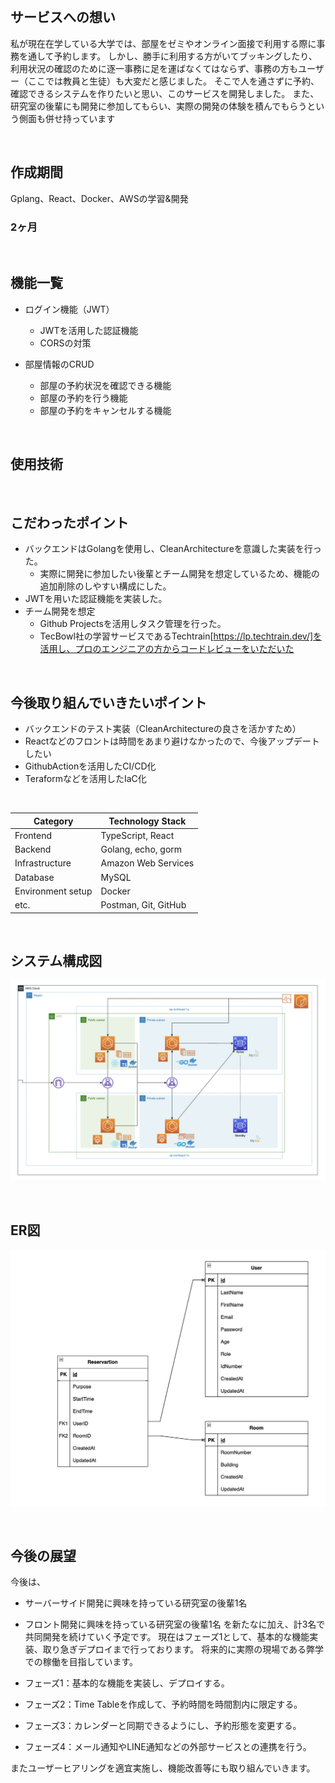 <br />

## サービスへの想い

私が現在在学している大学では、部屋をゼミやオンライン面接で利用する際に事務を通して予約します。
しかし、勝手に利用する方がいてブッキングしたり、利用状況の確認のために逐一事務に足を運ばなくてはならず、事務の方もユーザー（ここでは教員と生徒）も大変だと感じました。
そこで人を通さずに予約、確認できるシステムを作りたいと思い、このサービスを開発しました。
また、研究室の後輩にも開発に参加してもらい、実際の開発の体験を積んでもらうという側面も併せ持っています


<br />

## 作成期間
Gplang、React、Docker、AWSの学習&開発
### 2ヶ月
<br />

## 機能一覧
- ログイン機能（JWT）
    - JWTを活用した認証機能
    - CORSの対策

- 部屋情報のCRUD
    - 部屋の予約状況を確認できる機能
    - 部屋の予約を行う機能
    - 部屋の予約をキャンセルする機能




<br />

## 使用技術

<br />

## こだわったポイント
- バックエンドはGolangを使用し、CleanArchitectureを意識した実装を行った。
    - 実際に開発に参加したい後輩とチーム開発を想定しているため、機能の追加削除のしやすい構成にした。
- JWTを用いた認証機能を実装した。
- チーム開発を想定
    - Github Projectsを活用しタスク管理を行った。
    - TecBowl社の学習サービスであるTechtrain[https://lp.techtrain.dev/]を活用し、プロのエンジニアの方からコードレビューをいただいた

<br />

## 今後取り組んでいきたいポイント
- バックエンドのテスト実装（CleanArchitectureの良さを活かすため）
- Reactなどのフロントは時間をあまり避けなかったので、今後アップデートしたい
- GithubActionを活用したCI/CD化
- Teraformなどを活用したIaC化

<br />


| Category          | Technology Stack                                     |
| ----------------- | --------------------------------------------------   |
| Frontend          | TypeScript, React                       |
| Backend           | Golang, echo, gorm                           |
| Infrastructure    | Amazon Web Services                          |
| Database          | MySQL                                           |
| Environment setup | Docker                                               |
| etc.              | Postman, Git, GitHub |

<br />

## システム構成図

![システム構成図](docs/img/system/cloud-system.png)

<br />

## ER図

![ER図](/docs/img/system/ERimageas2.png)

<br />

## 今後の展望

今後は、
- サーバーサイド開発に興味を持っている研究室の後輩1名
- フロント開発に興味を持っている研究室の後輩1名
を新たなに加え、計3名で共同開発を続けていく予定です。
現在はフェーズ1として、基本的な機能実装、取り急ぎデプロイまで行っております。
将来的に実際の現場である弊学での稼働を目指しています。  

- フェーズ1：基本的な機能を実装し、デプロイする。
- フェーズ2：Time Tableを作成して、予約時間を時間割内に限定する。
- フェーズ3：カレンダーと同期できるようにし、予約形態を変更する。
- フェーズ4：メール通知やLINE通知などの外部サービスとの連携を行う。

またユーザーヒアリングを適宜実施し、機能改善等にも取り組んでいきます。
